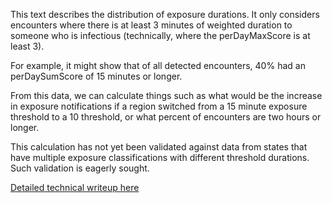 This text describes the distribution of exposure durations. It only considers encounters where there is at least 3 minutes of weighted duration to someone who is infectious (technically, where the perDayMaxScore is at least 3). 

For example, it might show that of all detected encounters, 40% had an perDaySumScore of 15 minutes or longer. 

From this data, we can calculate things such as what would be the increase in exposure notifications if a region switched from a 15 minute exposure threshold to a 10 threshold, or what percent of encounters are two hours or longer. 

This calculation has not yet been validated against data from states that have multiple exposure classifications with different threshold durations. Such validation is eagerly sought. 

[Detailed technical writeup here](https://docs.google.com/document/d/1i6L8f6h7akuVBHu-5HklPvBYD82pmf61X3DlIN_eml4/edit?usp=sharing)
